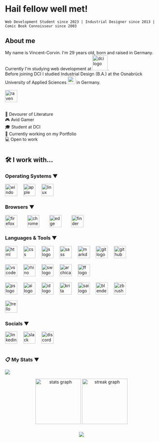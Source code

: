 # Hail fellow well met!


```
Web Development Student since 2023 | Industrial Designer since 2013 | Comic Book Connoisseur since 2003
```

## About me 

<p>
    My name is Vincent-Corvin. I'm 29 years old, born and raised in Germany. Currently I'm studying web development at <a href="https://digitalcareerinstitute.org"><img width="50px" alt="dci logo" src="https://digitalcareerinstitute.org/wp-content/uploads/2022/04/DCI_COLORS_June24_logo_wordmark_blue.svg" ></a>.<br>Before joining DCI I studied Industrial Design (B.A.) at the <a href="https://www.hs-osnabrueck.de/en/" style="text-decoration: none;"> Osnabrück University of Applied Sciences</a> <a href="https://www.hs-osnabrueck.de/en/study/study-offerings/bachelor/industrial-product-design-ba/"><img src="https://i.ibb.co/93TqKJr/Uo-AS-cropped.png" width="25" /></a> in Germany.<br>
    <br>
    <img src="https://slack-imgs.com/?c=1&o1=gu&url=https%3A%2F%2Femoji.slack-edge.com%2FT7HTC0C6B%2Fcrow%2F20a5365ff996ea8d.gif" width="40px" alt="raven" />
    <!--~Fare well
    <br>
    <i>Corvin</i>
        <br>-->
    <br>
    <br>

</p>

📖 Devourer of Literature<br>
🎮 Avid Gamer<br>
🎓 Student at <a href="https://digitalcareerinstitute.org" style="text-decoration: none;">DCI</a><br>
📝 Currently working on my Portfolio<br>
💻 Open to work<br>


#

## 🛠 I work with... 

### Operating Systems ▼

<div align="left">
  <img src="https://evo.audio/wp-content/uploads/2016/05/Windows-10-Icon.png" height="40" alt="windows 10 logo"  />
  <img width="12" />
  <img src="https://logo.com/image-cdn/images/kts928pd/production/9fa92ac5a9498502d2707ced798d763fe7490ecc-1600x1026.png?w=1080&q=72&fm=webp" height="40" alt="apple logo" />
  <img width="12" />
  <img src="https://i.ibb.co/zfg4KBs/linux-cropped.png" height="40" alt="linux logo"  />
</div>

###

### Browsers ▼ 

<div align="left">
<img src="https://upload.wikimedia.org/wikipedia/commons/e/e7/Firefox_logo%2C_2019.png" height="40" alt="firefox logo" />
  <img width="25" />
  <img src="https://upload.wikimedia.org/wikipedia/commons/8/87/Google_Chrome_icon_%282011%29.png" height="40" alt="chrome logo"  />
  <img width="25" />
  <img src="https://upload.wikimedia.org/wikipedia/commons/7/7e/Microsoft_Edge_logo_%282019%29.png" height="40" alt="edge logo"  />
  <img width="25" />
  <img src="https://i.ibb.co/8P4jKdD/Finder-Icon-mac-OS-Big-Sur-cropped.png" height="40" alt="finder logo" />
</div>

###

### Languages & Tools ▼

<div align="left">
  <img src="https://upload.wikimedia.org/wikipedia/commons/6/61/HTML5_logo_and_wordmark.svg" height="40" alt="html logo"  />
  <img width="12" />
  <img src="https://upload.wikimedia.org/wikipedia/commons/d/d5/CSS3_logo_and_wordmark.svg" height="40" alt="css logo"  />
  <img width="12" />
  <img src="https://upload.wikimedia.org/wikipedia/commons/d/dc/Javascript-shield.png" height="40" alt="js logo"  />
  <img width="12" />
  <img src="https://upload.wikimedia.org/wikipedia/commons/9/96/Sass_Logo_Color.svg" height="40" alt="sass logo"  />
  <img width="12" />
  <img src="https://i.ibb.co/g95rVyc/markdown-1024x731.png" height="40" alt="markdown logo"  />
  <img width="12" />
  <img src="https://cdn.jsdelivr.net/gh/devicons/devicon/icons/git/git-original.svg" height="40" alt="git logo"  />
  <img width="12" />
  <img src="https://icones.pro/wp-content/uploads/2021/06/icone-github-grise.png" height="40" alt="github logo"  />
  <img width="12" />
</div>
<br>
<div align="left">
  <img src="https://cdn.jsdelivr.net/gh/devicons/devicon/icons/vscode/vscode-original.svg" height="40" alt="vscode logo"  />
  <img width="12" />
  <img src="https://www.rhino3d.com/8/v8-icon-small.png" height="40" alt="rhino 3d logo"  />
  <img width="12" />
  <img src="https://upload.wikimedia.org/wikipedia/en/d/d2/SolidWorks_Logo.svg" height="40" alt="sw logo"  />
  <img width="12" />
  <img src="https://upload.wikimedia.org/wikipedia/commons/e/e6/Archicad-logo-1.png" height="40" alt="archicad logo"  />
  <img width="12" />
  <img src="https://www.nota3d.com/wp-content/uploads/2020/08/FREEFORM-1.png" height="40" alt="ff logo"  />
  <img width="12" />
  </div>
  <br>
  <div align="left">
   <img src="https://upload.wikimedia.org/wikipedia/commons/a/af/Adobe_Photoshop_CC_icon.svg" height="40" alt="ps logo"  />
  <img width="12" />
   <img src="https://upload.wikimedia.org/wikipedia/commons/f/fb/Adobe_Illustrator_CC_icon.svg" height="40" alt="ai logo"  />
  <img width="12" />
   <img src="https://upload.wikimedia.org/wikipedia/commons/4/48/Adobe_InDesign_CC_icon.svg" height="40" alt="id logo"  />
   <img width="12" />
  <img src="https://upload.wikimedia.org/wikipedia/commons/7/73/Calligrakrita-base.svg" height="40" alt="krita logo"  />
  <img width="12" />
   <img src="https://upload.wikimedia.org/wikipedia/commons/c/c2/Paint_tool_sai_logo.png" height="40" alt="sai logo"  />
  <img width="12" />
   <img src="https://upload.wikimedia.org/wikipedia/commons/0/0c/Blender_logo_no_text.svg" height="40" alt="blender logo"  />
  <img width="12" />
   <img src="https://seeklogo.com/images/Z/ZBrush-logo-43D6324DC8-seeklogo.com.png" height="40" alt="zbrush logo"  />
<img width="12" />
  </div>
  <br>
  <div align="left">
  <img src="https://cdn.jsdelivr.net/gh/devicons/devicon/icons/trello/trello-plain.svg" height="40" alt="trello logo"  />
  <img width="12" />
    </div>


###



###

### Socials ▼

<div align="left">
<a href="www.linkedin.com/in/vincent-corvin-gnodtke"><img src="https://skillicons.dev/icons?i=linkedin" height="40" alt="linkedin logo" /></a>
  <img width="12" />
  <a href="https://dcistudents.slack.com/team/U05G01AGZNC"><img src="https://cdn.jsdelivr.net/gh/devicons/devicon/icons/slack/slack-original.svg" height="40" alt="slack logo"  /></a>
  <img width="12" />
  <img src="https://skillicons.dev/icons?i=discord" height="40" alt="discord logo" />
  <img width="12" />
</div>

#

###

### 📋 My Stats ▼

![](https://komarev.com/ghpvc/?username=VCorvinus&color=4000ff)
<br>

<div align="center">
  <img src="https://github-readme-stats.vercel.app/api?username=VCorvinus&hide_title=false&hide_rank=false&show_icons=true&include_all_commits=true&count_private=true&disable_animations=false&theme=github_dark&locale=en&hide_border=true&order=1" height="150" alt="stats graph"  />
  <img src="https://streak-stats.demolab.com?user=VCorvinus&locale=en&mode=daily&theme=github_dark&hide_border=true&border_radius=5&order=3" height="150" alt="streak graph"  />
</div>

###

<div align="center">
  <img src="https://profile-counter.glitch.me/VCorvinus/count.svg?"  />
</div>

###
